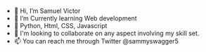 - 👋 Hi, I’m Samuel Victor
- 👀 I’m Currently  learning Web development
- 🌱 Python, Html, CSS, Javascript
- 💞️ I'm looking to collaborate on any aspect involving my skill set.
- 📫 You can reach me through Twitter @sammyswagger5

<!---
Bobleeswagger09/Bobleeswagger09 is a ✨ special ✨ repository because its `README.md` (this file) appears on your GitHub profile.
You can click the Preview link to take a look at your changes.
--->
